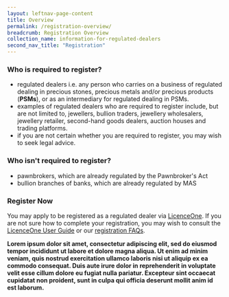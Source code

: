 ```yaml
---
layout: leftnav-page-content
title: Overview
permalink: /registration-overview/
breadcrumb: Registration Overview
collection_name: information-for-regulated-dealers
second_nav_title: "Registration"
---
```


### Who is required to register?
- regulated dealers i.e. any person who carries on a business of regulated dealing in precious stones, precious metals and/or precious products (**PSMs**), or as an intermediary for regulated dealing in PSMs.
- examples of regulated dealers who are required to register include, but are not limited to, jewellers, bullion traders, jewellery wholesalers, jewellery retailer, second-hand goods dealers, auction houses and trading platforms.
- if you are not certain whether you are required to register, you may wish to seek legal advice.

### Who isn't required to register?
- pawnbrokers, which are already regulated by the Pawnbroker's Act
- bullion branches of banks, which are already regulated by MAS

<a id="registernow"></a>
### Register Now 
You may apply to be registered as a regulated dealer via [LicenceOne](https://licence1.business.gov.sg/web/frontier/home). 
If you are not sure how to complete your registration, you may wish to consult the [LicenceOne User Guide](https://licence1.business.gov.sg/web/frontier/help/apply-for-new-licence) or our [registration FAQs](/registration-faqs/).

**Lorem ipsum dolor sit amet, consectetur adipiscing elit, sed do eiusmod tempor incididunt ut labore et dolore magna aliqua. Ut enim ad minim veniam, quis nostrud exercitation ullamco laboris nisi ut aliquip ex ea commodo consequat. Duis aute irure dolor in reprehenderit in voluptate velit esse cillum dolore eu fugiat nulla pariatur. Excepteur sint occaecat cupidatat non proident, sunt in culpa qui officia deserunt mollit anim id est laborum.**
